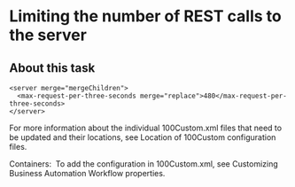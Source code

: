 # Limiting the number of REST calls to the server

## About this task

```
<server merge="mergeChildren">
  <max-request-per-three-seconds merge="replace">480</max-request-per-three-seconds>
</server>
```

For more information about the individual 100Custom.xml files that need to
be updated and their locations, see Location of 100Custom configuration files.

Containers: 
 To add the configuration in 100Custom.xml, see Customizing Business Automation Workflow properties.